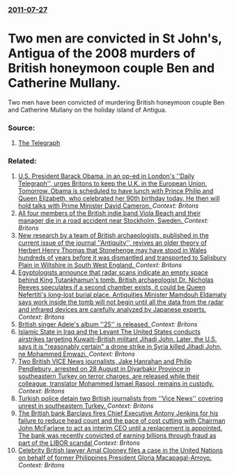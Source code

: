 ### [2011-07-27](/news/2011/07/27/index.md)

# Two men are convicted in St John's, Antigua of the 2008 murders of British honeymoon couple Ben and Catherine Mullany. 

Two men have been convicted of murdering British honeymoon couple Ben and Catherine Mullany on the holiday island of Antigua.


### Source:

1. [The Telegraph](http://www.telegraph.co.uk/news/worldnews/centralamericaandthecaribbean/antiguaandbarbuda/8667067/Antigua-honeymoon-murders-two-men-found-guilty.html)

### Related:

1. [U.S. President Barack Obama, in an op-ed in London's ''Daily Telegraph'', urges Britons  to keep the U.K. in the European Union. Tomorrow, Obama is scheduled to have lunch with Prince Philip and Queen Elizabeth, who celebrated her 90th birthday today. He then will hold talks with Prime Minister David Cameron. ](/news/2016/04/21/u-s-president-barack-obama-in-an-op-ed-in-london-s-daily-telegraph-urges-britons-to-keep-the-u-k-in-the-european-union-tomorrow-o.md) _Context: Britons_
2. [All four members of the British indie band Viola Beach and their manager die in a road accident near Stockholm, Sweden. ](/news/2016/02/14/all-four-members-of-the-british-indie-band-viola-beach-and-their-manager-die-in-a-road-accident-near-stockholm-sweden.md) _Context: Britons_
3. [New research by a team of British archaeologists, published in the current issue of the journal ''Antiquity'', revives an older theory of Herbert Henry Thomas that Stonehenge may have stood in Wales hundreds of years before it was dismantled and transported to Salisbury Plain in Wiltshire in South West England. ](/news/2015/12/8/new-research-by-a-team-of-british-archaeologists-published-in-the-current-issue-of-the-journal-antiquity-revives-an-older-theory-of-he.md) _Context: Britons_
4. [Egyptologists announce that radar scans indicate an empty space behind King Tutankhamun's tomb. British archaeologist Dr. Nicholas Reeves speculates  if a second chamber exists, it could be Queen Nefertiti's long-lost burial place. Antiquities Minister Mamdouh Eldamaty says work inside the tomb will not begin until all the data from the radar and infrared devices are carefully analyzed by Japanese experts. ](/news/2015/11/28/egyptologists-announce-that-radar-scans-indicate-an-empty-space-behind-king-tutankhamun-s-tomb-british-archaeologist-dr-nicholas-reeves-sp.md) _Context: Britons_
5. [British singer Adele's album ''25'' is released. ](/news/2015/11/21/british-singer-adele-s-album-25-is-released.md) _Context: Britons_
6. [Islamic State in Iraq and the Levant The United States conducts airstrikes targeting Kuwaiti-British militant Jihadi John. Later, the U.S. says it is "reasonably certain" a drone strike in Syria killed Jihadi John, ne Mohammed Emwazi.  ](/news/2015/11/13/islamic-state-in-iraq-and-the-levant-pthe-united-states-conducts-airstrikes-targeting-kuwaiti-british-militant-jihadi-john-later-the-u-s.md) _Context: Britons_
7. [Two British VICE News journalists, Jake Hanrahan and Philip Pendlebury, arrested on 28 August in Diyarbakir Province in southeastern Turkey on terror charges, are released while their colleague, translator Mohammed Ismael Rasool, remains in custody. ](/news/2015/09/4/two-british-vice-news-journalists-jake-hanrahan-and-philip-pendlebury-arrested-on-28-august-in-diyarbakir-province-in-southeastern-turkey.md) _Context: Britons_
8. [Turkish police detain two British journalists from ''Vice News'' covering unrest in southeastern Turkey. ](/news/2015/08/28/turkish-police-detain-two-british-journalists-from-vice-news-covering-unrest-in-southeastern-turkey.md) _Context: Britons_
9. [The British bank Barclays fires Chief Executive Antony Jenkins for his failure to reduce head count and the pace of cost cutting with Chairman John McFarlane to act as interim CEO until a replacement is appointed. The bank was recently convicted of earning billions through fraud as part of the LIBOR scandal ](/news/2015/07/8/the-british-bank-barclays-fires-chief-executive-antony-jenkins-for-his-failure-to-reduce-head-count-and-the-pace-of-cost-cutting-with-chairm.md) _Context: Britons_
10. [Celebrity British lawyer Amal Clooney files a case in the United Nations on behalf of former Philippines President Gloria Macapagal-Arroyo. ](/news/2015/03/9/celebrity-british-lawyer-amal-clooney-files-a-case-in-the-united-nations-on-behalf-of-former-philippines-president-gloria-macapagal-arroyo.md) _Context: Britons_
